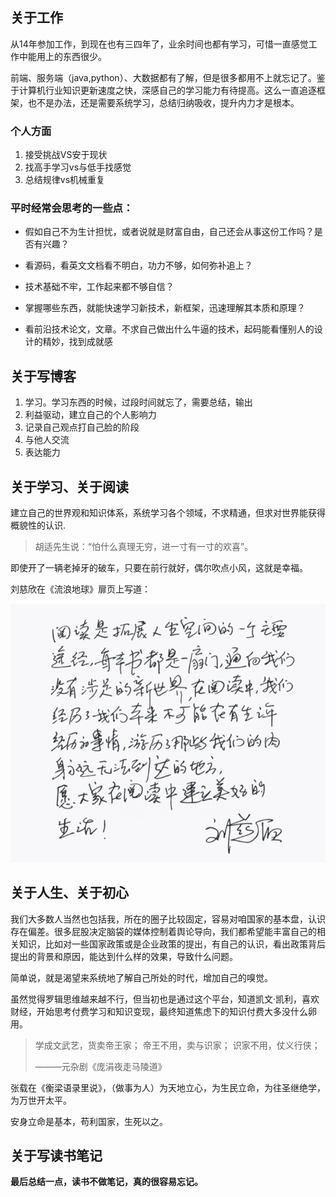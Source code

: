 
## 关于工作
从14年参加工作，到现在也有三四年了，业余时间也都有学习，可惜一直感觉工作中能用上的东西很少。

前端、服务端（java,python）、大数据都有了解，但是很多都用不上就忘记了。鉴于计算机行业知识更新速度之快，深感自己的学习能力有待提高。这么一直追逐框架，也不是办法，还是需要系统学习，总结归纳吸收，提升内力才是根本。

### 个人方面

1. 接受挑战VS安于现状
2. 找高手学习vs与低手找感觉
3. 总结规律vs机械重复

### 平时经常会思考的一些点：
- 假如自己不为生计担忧，或者说就是财富自由，自己还会从事这份工作吗？是否有兴趣？

- 看源码，看英文文档看不明白，功力不够，如何弥补追上？

- 技术基础不牢，工作起来都不够自信？

- 掌握哪些东西，就能快速学习新技术，新框架，迅速理解其本质和原理？

- 看前沿技术论文，文章。不求自己做出什么牛逼的技术，起码能看懂别人的设计的精妙，找到成就感

## 关于写博客
1. 学习。学习东西的时候，过段时间就忘了，需要总结，输出
2. 利益驱动，建立自己的个人影响力
3. 记录自己观点打自己脸的阶段
4. 与他人交流
5. 表达能力

## 关于学习、关于阅读


建立自己的世界观和知识体系，系统学习各个领域，不求精通，但求对世界能获得概貌性的认识.

>胡适先生说：“怕什么真理无穷，进一寸有一寸的欢喜”。

即使开了一辆老掉牙的破车，只要在前行就好，偶尔吹点小风，这就是幸福。

刘慈欣在《流浪地球》扉页上写道：

![liucixin-talk-about-reading](/img/liucixin-talk-about-reading.png)

## 关于人生、关于初心

我们大多数人当然也包括我，所在的圈子比较固定，容易对咱国家的基本盘，认识存在偏差。很多屁股决定脑袋的媒体控制着舆论导向，我们都希望能丰富自己的相关知识，比如对一些国家政策或是企业政策的提出，有自己的认识，看出政策背后提出的背景和原因，能达到什么样的效果，导致什么问题。

简单说，就是渴望来系统地了解自己所处的时代，增加自己的嗅觉。

虽然觉得罗辑思维越来越不行，但当初也是通过这个平台，知道凯文·凯利，喜欢财经，开始思考付费学习和知识变现，最终知道焦虑下的知识付费大多没什么卵用。

> 学成文武艺，货卖帝王家；
> 帝王不用，卖与识家；
> 识家不用，仗义行侠；
>
>    ———元杂剧《庞涓夜走马陵道》


张载在《衡梁语录里说》，（做事为人）为天地立心，为生民立命，为往圣继绝学，为万世开太平。

安身立命是基本，苟利国家，生死以之。

## 关于写读书笔记

<!-- 刘慈欣在《流浪地球》扉页上写道：

> 阅读是拓展人生空间的一个主要途径，每本书都是一扇门，通向我们没有涉足的新世界，在阅读中，我们经历了我们本来不可能在有生之年经历的事情，游历了那些我们的肉身永远无法到达的地方，愿大家在阅读中建立美好的生活！ -->


**最后总结一点，读书不做笔记，真的很容易忘记。**

